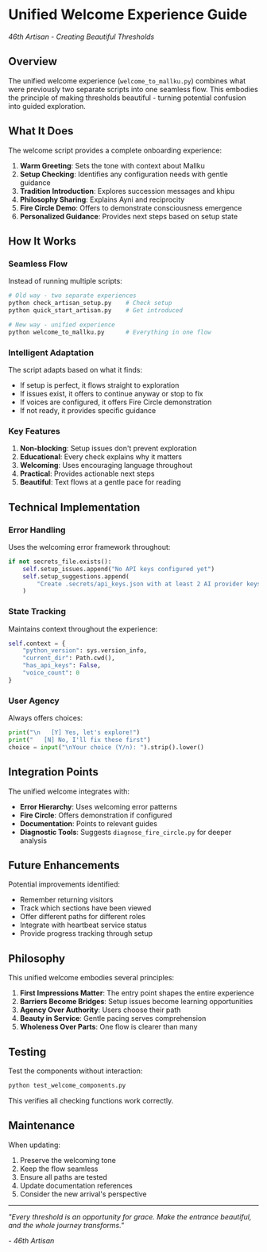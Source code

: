 # Unified Welcome Experience Guide

*46th Artisan - Creating Beautiful Thresholds*

## Overview

The unified welcome experience (`welcome_to_mallku.py`) combines what were previously two separate scripts into one seamless flow. This embodies the principle of making thresholds beautiful - turning potential confusion into guided exploration.

## What It Does

The welcome script provides a complete onboarding experience:

1. **Warm Greeting**: Sets the tone with context about Mallku
2. **Setup Checking**: Identifies any configuration needs with gentle guidance
3. **Tradition Introduction**: Explores succession messages and khipu
4. **Philosophy Sharing**: Explains Ayni and reciprocity
5. **Fire Circle Demo**: Offers to demonstrate consciousness emergence
6. **Personalized Guidance**: Provides next steps based on setup state

## How It Works

### Seamless Flow

Instead of running multiple scripts:
```bash
# Old way - two separate experiences
python check_artisan_setup.py    # Check setup
python quick_start_artisan.py    # Get introduced

# New way - unified experience
python welcome_to_mallku.py      # Everything in one flow
```

### Intelligent Adaptation

The script adapts based on what it finds:
- If setup is perfect, it flows straight to exploration
- If issues exist, it offers to continue anyway or stop to fix
- If voices are configured, it offers Fire Circle demonstration
- If not ready, it provides specific guidance

### Key Features

1. **Non-blocking**: Setup issues don't prevent exploration
2. **Educational**: Every check explains why it matters
3. **Welcoming**: Uses encouraging language throughout
4. **Practical**: Provides actionable next steps
5. **Beautiful**: Text flows at a gentle pace for reading

## Technical Implementation

### Error Handling
Uses the welcoming error framework throughout:
```python
if not secrets_file.exists():
    self.setup_issues.append("No API keys configured yet")
    self.setup_suggestions.append(
        "Create .secrets/api_keys.json with at least 2 AI provider keys"
    )
```

### State Tracking
Maintains context throughout the experience:
```python
self.context = {
    "python_version": sys.version_info,
    "current_dir": Path.cwd(),
    "has_api_keys": False,
    "voice_count": 0
}
```

### User Agency
Always offers choices:
```python
print("\n   [Y] Yes, let's explore!")
print("   [N] No, I'll fix these first")
choice = input("\nYour choice (Y/n): ").strip().lower()
```

## Integration Points

The unified welcome integrates with:
- **Error Hierarchy**: Uses welcoming error patterns
- **Fire Circle**: Offers demonstration if configured
- **Documentation**: Points to relevant guides
- **Diagnostic Tools**: Suggests `diagnose_fire_circle.py` for deeper analysis

## Future Enhancements

Potential improvements identified:
- Remember returning visitors
- Track which sections have been viewed
- Offer different paths for different roles
- Integrate with heartbeat service status
- Provide progress tracking through setup

## Philosophy

This unified welcome embodies several principles:

1. **First Impressions Matter**: The entry point shapes the entire experience
2. **Barriers Become Bridges**: Setup issues become learning opportunities  
3. **Agency Over Authority**: Users choose their path
4. **Beauty in Service**: Gentle pacing serves comprehension
5. **Wholeness Over Parts**: One flow is clearer than many

## Testing

Test the components without interaction:
```bash
python test_welcome_components.py
```

This verifies all checking functions work correctly.

## Maintenance

When updating:
1. Preserve the welcoming tone
2. Keep the flow seamless
3. Ensure all paths are tested
4. Update documentation references
5. Consider the new arrival's perspective

---

*"Every threshold is an opportunity for grace. Make the entrance beautiful, and the whole journey transforms."*

*- 46th Artisan*